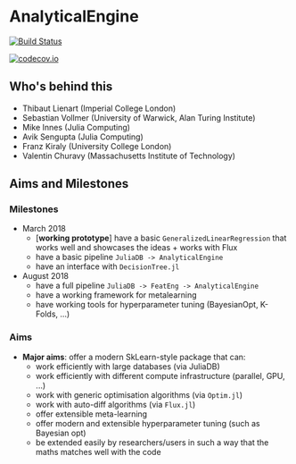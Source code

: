 # AnalyticalEngine

[![Build Status](https://travis-ci.org/tlienart/AnalyticalEngine.jl.svg?branch=master)](https://travis-ci.org/tlienart/AnalyticalEngine.jl)

[![codecov.io](http://codecov.io/github/tlienart/AnalyticalEngine.jl/coverage.svg?branch=master)](http://codecov.io/github/tlienart/AnalyticalEngine.jl?branch=master)

## Who's behind this

* Thibaut Lienart (Imperial College London)
* Sebastian Vollmer (University of Warwick, Alan Turing Institute)
* Mike Innes (Julia Computing)
* Avik Sengupta (Julia Computing)
* Franz Kiraly (University College London)
* Valentin Churavy (Massachusetts Institute of Technology)

## Aims and Milestones

### Milestones

* March 2018
  - [**working prototype**] have a basic `GeneralizedLinearRegression` that works well and showcases the ideas + works with Flux
  - have a basic pipeline `JuliaDB -> AnalyticalEngine`
  - have an interface with `DecisionTree.jl`
* August 2018
  - have a full pipeline `JuliaDB -> FeatEng -> AnalyticalEngine`
  - have a working framework for metalearning
  - have working tools for hyperparameter tuning (BayesianOpt, K-Folds, ...)

### Aims

* **Major aims**: offer a modern SkLearn-style package that can:
  - work efficiently with large databases (via JuliaDB)
  - work efficiently with different compute infrastructure (parallel, GPU, ...)
  - work with generic optimisation algorithms (via `Optim.jl`)
  - work with auto-diff algorithms (via `Flux.jl`)
  - offer extensible meta-learning
  - offer modern and extensible hyperparameter tuning (such as Bayesian opt)
  - be extended easily by researchers/users in such a way that the maths matches well with the code
